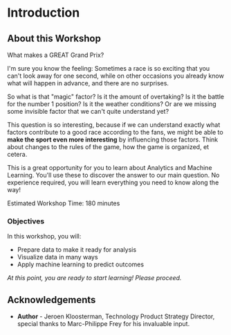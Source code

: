 # Introduction

<!--![Oracle Workshop](images/banner.png)-->

## About this Workshop

What makes a GREAT Grand Prix?

I'm sure you know the feeling: Sometimes a race is so exciting that you can't look away for one second, while on other occasions you already know what will happen in advance, and there are no surprises.

So what is that "magic" factor? Is it the amount of overtaking? Is it the battle for the number 1 position? Is it the weather conditions? Or are we missing some invisible factor that we can't quite understand yet?

This question is so interesting, because if we can understand exactly what factors contribute to a good race according to the fans, we might be able to **make the sport even more interesting** by influencing those factors. Think about changes to the rules of the game, how the game is organized, et cetera.

This is a great opportunity for you to learn about Analytics and Machine Learning. You'll use these to discover the answer to our main question. No experience required, you will learn everything you need to know along the way!

Estimated Workshop Time: 180 minutes

### Objectives
In this workshop, you will:
- Prepare data to make it ready for analysis
- Visualize data in many ways
- Apply machine learning to predict outcomes

_At this point, you are ready to start learning! Please proceed._

## **Acknowledgements**

- **Author** - Jeroen Kloosterman, Technology Product Strategy Director, special thanks to Marc-Philippe Frey for his invaluable input.
